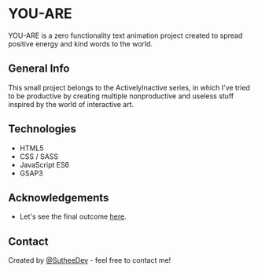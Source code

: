 # YOU-ARE

YOU-ARE is a zero functionality text animation project created to spread positive energy and kind words to the world.

## General Info

This small project belongs to the ActivelyInactive series, in which I've tried to be productive by creating multiple nonproductive and useless stuff inspired by the world of interactive art.

## Technologies

- HTML5
- CSS / SASS
- JavaScript ES6
- GSAP3

## Acknowledgements

- Let's see the final outcome [here](https://su-t-you-are.netlify.app/).

## Contact

Created by [@SutheeDev](https://github.com/SutheeDev) - feel free to contact me!
